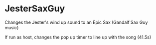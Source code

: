 # JesterSaxGuy

Changes the Jester's wind up sound to an Epic Sax (Gandalf Sax Guy music)

If run as host, changes the pop up timer to line up with the song (41.5s)